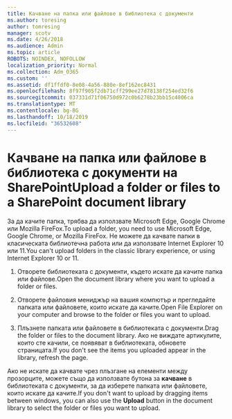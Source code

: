 ```yaml
---
title: Качване на папка или файлове в библиотека с документи
ms.author: toresing
author: tomresing
manager: scotv
ms.date: 4/26/2018
ms.audience: Admin
ms.topic: article
ROBOTS: NOINDEX, NOFOLLOW
localization_priority: Normal
ms.collection: Adm_O365
ms.custom: ''
ms.assetid: df1ffdf0-8e08-4a56-880e-8ef162ec8431
ms.openlocfilehash: 8f97f905f2db71cff299ee27d78138f254ed32f6
ms.sourcegitcommit: 037331d71f06750d972c0b6278b23bb15c4806ca
ms.translationtype: MT
ms.contentlocale: bg-BG
ms.lasthandoff: 10/18/2019
ms.locfileid: "36532608"
---
```

# <a name="upload-a-folder-or-files-to-a-sharepoint-document-library"></a><span data-ttu-id="b0653-102">Качване на папка или файлове в библиотека с документи на SharePoint</span><span class="sxs-lookup"><span data-stu-id="b0653-102">Upload a folder or files to a SharePoint document library</span></span>

<span data-ttu-id="b0653-103">За да качите папка, трябва да използвате Microsoft Edge, Google Chrome или Mozilla FireFox.</span><span class="sxs-lookup"><span data-stu-id="b0653-103">To upload a folder, you need to use Microsoft Edge, Google Chrome, or Mozilla FireFox.</span></span> <span data-ttu-id="b0653-104">Не можете да качвате папки в класическата библиотечна работа или да използвате Internet Explorer 10 или 11.</span><span class="sxs-lookup"><span data-stu-id="b0653-104">You can't upload folders in the classic library experience, or using Internet Explorer 10 or 11.</span></span>
  
1. <span data-ttu-id="b0653-105">Отворете библиотеката с документи, където искате да качите папка или файлове.</span><span class="sxs-lookup"><span data-stu-id="b0653-105">Open the document library where you want to upload a folder or files.</span></span>
    
2. <span data-ttu-id="b0653-106">Отворете файловия мениджър на вашия компютър и прегледайте папката или файловете, които искате да качите.</span><span class="sxs-lookup"><span data-stu-id="b0653-106">Open File Explorer on your computer and browse to the folder or files you want to upload.</span></span>
    
3. <span data-ttu-id="b0653-107">Плъзнете папката или файловете в библиотеката с документи.</span><span class="sxs-lookup"><span data-stu-id="b0653-107">Drag the folder or files to the document library.</span></span> <span data-ttu-id="b0653-108">Ако не виждате артикулите, които сте качили, се появяват в библиотеката, обновете страницата.</span><span class="sxs-lookup"><span data-stu-id="b0653-108">If you don't see the items you uploaded appear in the library, refresh the page.</span></span> 
    
<span data-ttu-id="b0653-109">Ако не искате да качвате чрез плъзгане на елементи между прозорците, можете също да използвате бутона за **качване** в библиотеката с документи, за да изберете папката или файловете, които искате да качите.</span><span class="sxs-lookup"><span data-stu-id="b0653-109">If you don't want to upload by dragging items between windows, you can also use the **Upload** button in the document library to select the folder or files you want to upload.</span></span> 
  

